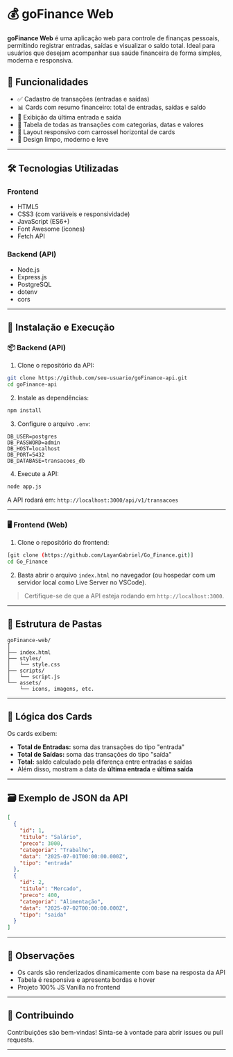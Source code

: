 
# 💰 goFinance Web

**goFinance Web** é uma aplicação web para controle de finanças pessoais, permitindo registrar entradas, saídas e visualizar o saldo total. Ideal para usuários que desejam acompanhar sua saúde financeira de forma simples, moderna e responsiva.


## 🚀 Funcionalidades

- ✅ Cadastro de transações (entradas e saídas)
- 📊 Cards com resumo financeiro: total de entradas, saídas e saldo
- 📅 Exibição da última entrada e saída
- 🧾 Tabela de todas as transações com categorias, datas e valores
- 🔄 Layout responsivo com carrossel horizontal de cards
- 🌙 Design limpo, moderno e leve

---

## 🛠️ Tecnologias Utilizadas

### Frontend
- HTML5
- CSS3 (com variáveis e responsividade)
- JavaScript (ES6+)
- Font Awesome (ícones)
- Fetch API

### Backend (API)
- Node.js
- Express.js
- PostgreSQL
- dotenv
- cors

---

## 🔧 Instalação e Execução

### 📦 Backend (API)

1. Clone o repositório da API:
```bash
git clone https://github.com/seu-usuario/goFinance-api.git
cd goFinance-api
```

2. Instale as dependências:
```bash
npm install
```

3. Configure o arquivo `.env`:
```env
DB_USER=postgres
DB_PASSWORD=admin
DB_HOST=localhost
DB_PORT=5432
DB_DATABASE=transacoes_db
```

4. Execute a API:
```bash
node app.js
```

A API rodará em: `http://localhost:3000/api/v1/transacoes`

---

### 🖥️ Frontend (Web)

1. Clone o repositório do frontend:
```bash
[git clone (https://github.com/LayanGabriel/Go_Finance.git)]
cd Go_Finance
```

2. Basta abrir o arquivo `index.html` no navegador (ou hospedar com um servidor local como Live Server no VSCode).

> Certifique-se de que a API esteja rodando em `http://localhost:3000`.

---

## 📂 Estrutura de Pastas

```
goFinance-web/
│
├── index.html
├── styles/
│   └── style.css
├── scripts/
│   └── script.js
└── assets/
    └── icons, imagens, etc.
```

---

## 🧠 Lógica dos Cards

Os cards exibem:

- **Total de Entradas:** soma das transações do tipo "entrada"
- **Total de Saídas:** soma das transações do tipo "saída"
- **Total:** saldo calculado pela diferença entre entradas e saídas
- Além disso, mostram a data da **última entrada** e **última saída**

---

## 🗃️ Exemplo de JSON da API

```json
[
  {
    "id": 1,
    "titulo": "Salário",
    "preco": 3000,
    "categoria": "Trabalho",
    "data": "2025-07-01T00:00:00.000Z",
    "tipo": "entrada"
  },
  {
    "id": 2,
    "titulo": "Mercado",
    "preco": 400,
    "categoria": "Alimentação",
    "data": "2025-07-02T00:00:00.000Z",
    "tipo": "saida"
  }
]
```

---

## 📌 Observações

- Os cards são renderizados dinamicamente com base na resposta da API
- Tabela é responsiva e apresenta bordas e hover
- Projeto 100% JS Vanilla no frontend

---

## 🤝 Contribuindo

Contribuições são bem-vindas! Sinta-se à vontade para abrir issues ou pull requests.

---


